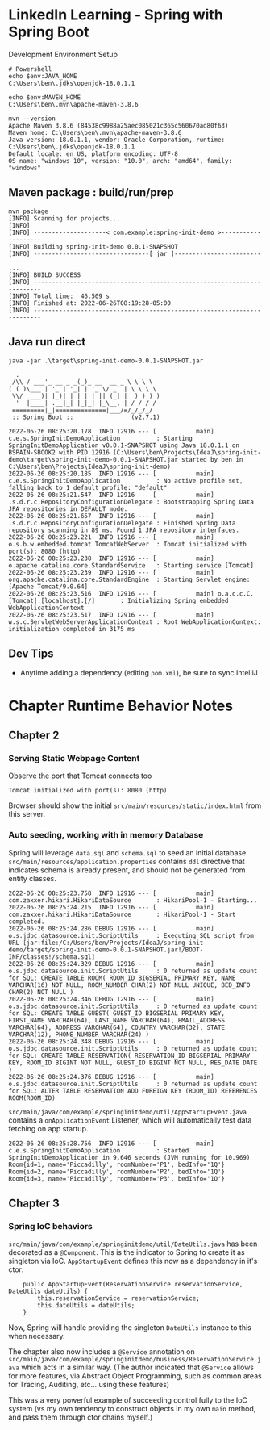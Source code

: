 # LinkedIn Learning - Spring with Spring Boot
Development Environment Setup
```
# Powershell
echo $env:JAVA_HOME
C:\Users\ben\.jdks\openjdk-18.0.1.1

echo $env:MAVEN_HOME
C:\Users\ben\.mvn\apache-maven-3.8.6

mvn --version
Apache Maven 3.8.6 (84538c9988a25aec085021c365c560670ad80f63)
Maven home: C:\Users\ben\.mvn\apache-maven-3.8.6
Java version: 18.0.1.1, vendor: Oracle Corporation, runtime: C:\Users\ben\.jdks\openjdk-18.0.1.1
Default locale: en_US, platform encoding: UTF-8
OS name: "windows 10", version: "10.0", arch: "amd64", family: "windows"
```

## Maven package : build/run/prep
```
mvn package
[INFO] Scanning for projects...
[INFO]
[INFO] --------------------< com.example:spring-init-demo >--------------------
[INFO] Building spring-init-demo 0.0.1-SNAPSHOT
[INFO] --------------------------------[ jar ]---------------------------------
...
[INFO] BUILD SUCCESS
[INFO] ------------------------------------------------------------------------
[INFO] Total time:  46.509 s
[INFO] Finished at: 2022-06-26T08:19:28-05:00
[INFO] ------------------------------------------------------------------------
```

## Java run direct
```
java -jar .\target\spring-init-demo-0.0.1-SNAPSHOT.jar

  .   ____          _            __ _ _
 /\\ / ___'_ __ _ _(_)_ __  __ _ \ \ \ \
( ( )\___ | '_ | '_| | '_ \/ _` | \ \ \ \
 \\/  ___)| |_)| | | | | || (_| |  ) ) ) )
  '  |____| .__|_| |_|_| |_\__, | / / / /
 =========|_|==============|___/=/_/_/_/
 :: Spring Boot ::                (v2.7.1)

2022-06-26 08:25:20.178  INFO 12916 --- [           main] c.e.s.SpringInitDemoApplication          : Starting SpringInitDemoApplication v0.0.1-SNAPSHOT using Java 18.0.1.1 on BSPAIN-SBOOK2 with PID 12916 (C:\Users\ben\Projects\IdeaJ\spring-init-demo\target\spring-init-demo-0.0.1-SNAPSHOT.jar started by ben in C:\Users\ben\Projects\IdeaJ\spring-init-demo)
2022-06-26 08:25:20.185  INFO 12916 --- [           main] c.e.s.SpringInitDemoApplication          : No active profile set, falling back to 1 default profile: "default"
2022-06-26 08:25:21.547  INFO 12916 --- [           main] .s.d.r.c.RepositoryConfigurationDelegate : Bootstrapping Spring Data JPA repositories in DEFAULT mode.
2022-06-26 08:25:21.657  INFO 12916 --- [           main] .s.d.r.c.RepositoryConfigurationDelegate : Finished Spring Data repository scanning in 89 ms. Found 1 JPA repository interfaces.
2022-06-26 08:25:23.221  INFO 12916 --- [           main] o.s.b.w.embedded.tomcat.TomcatWebServer  : Tomcat initialized with port(s): 8080 (http)
2022-06-26 08:25:23.238  INFO 12916 --- [           main] o.apache.catalina.core.StandardService   : Starting service [Tomcat]
2022-06-26 08:25:23.239  INFO 12916 --- [           main] org.apache.catalina.core.StandardEngine  : Starting Servlet engine: [Apache Tomcat/9.0.64]
2022-06-26 08:25:23.516  INFO 12916 --- [           main] o.a.c.c.C.[Tomcat].[localhost].[/]       : Initializing Spring embedded WebApplicationContext
2022-06-26 08:25:23.517  INFO 12916 --- [           main] w.s.c.ServletWebServerApplicationContext : Root WebApplicationContext: initialization completed in 3175 ms
```

## Dev Tips
- Anytime adding a dependency (editing `pom.xml`), be sure to sync IntelliJ

# Chapter Runtime Behavior Notes

## Chapter 2

### Serving Static Webpage Content
Observe the port that Tomcat connects too
```
Tomcat initialized with port(s): 8080 (http)
```
Browser should show the initial `src/main/resources/static/index.html` from this server.

### Auto seeding, working with in memory Database
Spring will leverage `data.sql` and `schema.sql` to seed an initial database.  `src/main/resources/application.properties` contains `ddl` directive that indicates schema is already present, and should not be generated from entity classes.

```
2022-06-26 08:25:23.758  INFO 12916 --- [           main] com.zaxxer.hikari.HikariDataSource       : HikariPool-1 - Starting...
2022-06-26 08:25:24.215  INFO 12916 --- [           main] com.zaxxer.hikari.HikariDataSource       : HikariPool-1 - Start completed.
2022-06-26 08:25:24.286 DEBUG 12916 --- [           main] o.s.jdbc.datasource.init.ScriptUtils     : Executing SQL script from URL [jar:file:/C:/Users/ben/Projects/IdeaJ/spring-init-demo/target/spring-init-demo-0.0.1-SNAPSHOT.jar!/BOOT-INF/classes!/schema.sql]
2022-06-26 08:25:24.329 DEBUG 12916 --- [           main] o.s.jdbc.datasource.init.ScriptUtils     : 0 returned as update count for SQL: CREATE TABLE ROOM( ROOM_ID BIGSERIAL PRIMARY KEY, NAME VARCHAR(16) NOT NULL, ROOM_NUMBER CHAR(2) NOT NULL UNIQUE, BED_INFO CHAR(2) NOT NULL )
2022-06-26 08:25:24.346 DEBUG 12916 --- [           main] o.s.jdbc.datasource.init.ScriptUtils     : 0 returned as update count for SQL: CREATE TABLE GUEST( GUEST_ID BIGSERIAL PRIMARY KEY, FIRST_NAME VARCHAR(64), LAST_NAME VARCHAR(64), EMAIL_ADDRESS VARCHAR(64), ADDRESS VARCHAR(64), COUNTRY VARCHAR(32), STATE VARCHAR(12), PHONE_NUMBER VARCHAR(24) )
2022-06-26 08:25:24.348 DEBUG 12916 --- [           main] o.s.jdbc.datasource.init.ScriptUtils     : 0 returned as update count for SQL: CREATE TABLE RESERVATION( RESERVATION_ID BIGSERIAL PRIMARY KEY, ROOM_ID BIGINT NOT NULL, GUEST_ID BIGINT NOT NULL, RES_DATE DATE )
2022-06-26 08:25:24.376 DEBUG 12916 --- [           main] o.s.jdbc.datasource.init.ScriptUtils     : 0 returned as update count for SQL: ALTER TABLE RESERVATION ADD FOREIGN KEY (ROOM_ID) REFERENCES ROOM(ROOM_ID)
```

`src/main/java/com/example/springinitdemo/util/AppStartupEvent.java` contains a `onApplicationEvent` Listener, which will automatically test data fetching on app startup.

```
2022-06-26 08:25:28.756  INFO 12916 --- [           main] c.e.s.SpringInitDemoApplication          : Started SpringInitDemoApplication in 9.646 seconds (JVM running for 10.969)
Room{id=1, name='Piccadilly', roomNumber='P1', bedInfo='1Q'}
Room{id=2, name='Piccadilly', roomNumber='P2', bedInfo='1Q'}
Room{id=3, name='Piccadilly', roomNumber='P3', bedInfo='1Q'}
```

## Chapter 3

### Spring IoC behaviors
`src/main/java/com/example/springinitdemo/util/DateUtils.java` has been decorated as a `@Component`.  This is the indicator to Spring to create it as singleton via IoC.  `AppStartupEvent` defines this now as a dependency in it's ctor:
```
    public AppStartupEvent(ReservationService reservationService, DateUtils dateUtils) {
        this.reservationService = reservationService;
        this.dateUtils = dateUtils;
    }
```

Now, Spring will handle providing the singleton `DateUtils` instance to this when necessary.

The chapter also now includes a `@Service` annotation on `src/main/java/com/example/springinitdemo/business/ReservationService.java` which acts in a similar way.  (The author indicated that `@Service` allows for more features, via Abstract Object Programming, such as common areas for Tracing, Auditing, etc... using these features)

This was a very powerful example of succeeding control fully to the IoC system (vs my own tendency to construct objects in my own `main` method, and pass them through ctor chains myself.)